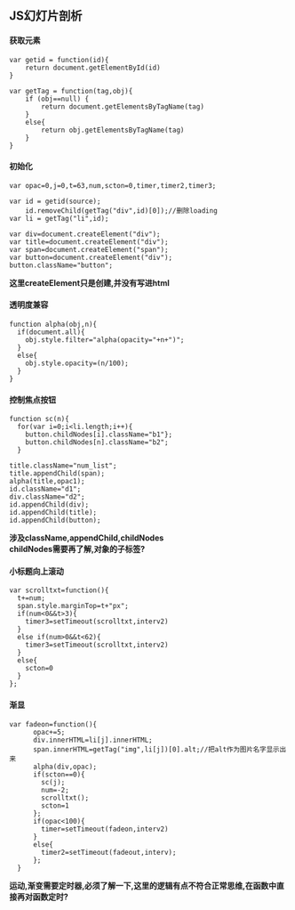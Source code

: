 ## JS幻灯片剖析

#### 获取元素

	var getid = function(id){
		return document.getElementById(id)
	}
	
	var getTag = function(tag,obj){
		if (obj==null) {
			return document.getElementsByTagName(tag)
		}
		else{
			return obj.getElementsByTagName(tag)
		}
	}

#### 初始化
	var opac=0,j=0,t=63,num,scton=0,timer,timer2,timer3;
	
	var id = getid(source);
		id.removeChild(getTag("div",id)[0]);//删除loading
	var li = getTag("li",id);
	
	var div=document.createElement("div");
	var title=document.createElement("div");
	var span=document.createElement("span");
	var button=document.createElement("div");
	button.className="button";
	
**这里createElement只是创建,并没有写进html**

#### 透明度兼容

	function alpha(obj,n){
	  if(document.all){
	    obj.style.filter="alpha(opacity="+n+")";
	  }
	  else{
	    obj.style.opacity=(n/100);
	  }
	}
	
#### 控制焦点按钮

	function sc(n){
	  for(var i=0;i<li.length;i++){
	    button.childNodes[i].className="b1"};
	    button.childNodes[n].className="b2";
	  }
	
	title.className="num_list";
	title.appendChild(span);
	alpha(title,opac1);
	id.className="d1";
	div.className="d2";
	id.appendChild(div);
	id.appendChild(title);
	id.appendChild(button);
	
**涉及className,appendChild,childNodes**  
**childNodes需要再了解,对象的子标签?**
#### 小标题向上滚动	
	
	var scrolltxt=function(){
	  t+=num;
	  span.style.marginTop=t+"px";
	  if(num<0&&t>3){
	    timer3=setTimeout(scrolltxt,interv2)
	  }
	  else if(num>0&&t<62){
	    timer3=setTimeout(scrolltxt,interv2)
	  }
	  else{
	    scton=0
	  }
	};
	



#### 渐显
	var fadeon=function(){
		  opac+=5;
		  div.innerHTML=li[j].innerHTML;
		  span.innerHTML=getTag("img",li[j])[0].alt;//把alt作为图片名字显示出来
		  alpha(div,opac);
		  if(scton==0){
		    sc(j);
		    num=-2;
		    scrolltxt();
		    scton=1
		  };
		  if(opac<100){
		    timer=setTimeout(fadeon,interv2)
		  }
		  else{
		    timer2=setTimeout(fadeout,interv);
		  };
	  }
	  
**运动,渐变需要定时器,必须了解一下,这里的逻辑有点不符合正常思维,在函数中直接再对函数定时?**